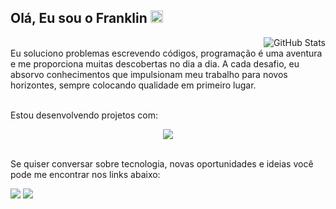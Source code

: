 ## Olá, Eu sou o Franklin <img src="https://raw.githubusercontent.com/MartinHeinz/MartinHeinz/master/wave.gif" height="20em">

<a href="https://www.linkedin.com/in/franklinrms/">
   <img align="right" alt="GitHub Stats" src="https://github-readme-stats.vercel.app/api?username=franklinrms&show_icons=true&theme=github_dark&include_all_commits=true&count_private=true&hide_border=true"/>
 </a>

<br>
Eu soluciono problemas escrevendo códigos, programação é uma aventura e me proporciona muitas descobertas no dia a dia. A cada desafio, eu absorvo conhecimentos que impulsionam meu trabalho para novos horizontes, sempre colocando qualidade em primeiro lugar.

<br>
<br>

Estou desenvolvendo projetos com:
<br>
<div align="center">
  <a href="https://www.linkedin.com/in/franklinrms/">
    <img src="https://skillicons.dev/icons?i=js,ts,html,css,react,redux,jest,nodejs,py,git,docker,mysql,mongodb&theme=dark" />
  </a>
</div>

<br>

Se quiser conversar sobre tecnologia, novas oportunidades e ideias você pode me encontrar nos links abaixo:

 <a href="https://www.linkedin.com/in/franklinrms/" target="_blank"><img src="https://img.shields.io/badge/linkedin-%23181717.svg?style=for-the-badge&logo=linkedin&logoColor=2396ED&color=0D1117"></a> 
 <a href="mailto:franklinramos@outlook.com" target="_blank"><img src="https://img.shields.io/badge/Email-%23181717?style=for-the-badge&logo=microsoft-outlook&logoColor=2396ED&color=0D1117"></a> 
<!--   <a href="https://franklin.cf" target="_blank"><img src="https://img.shields.io/badge/Portfolio-%23181717.svg?style=for-the-badge&logo=react&logoColor=2396ED&color=0D1117"></a> -->

<!-- [![trophy](https://github-profile-trophy.vercel.app/?username=franklinrms&theme=onestar&rank=SSS,SS,S,AAA,AA,A,B&no-bg=true&no-frame=true&margin-h=15)](https://github.com/ryo-ma/github-profile-trophy) -->
